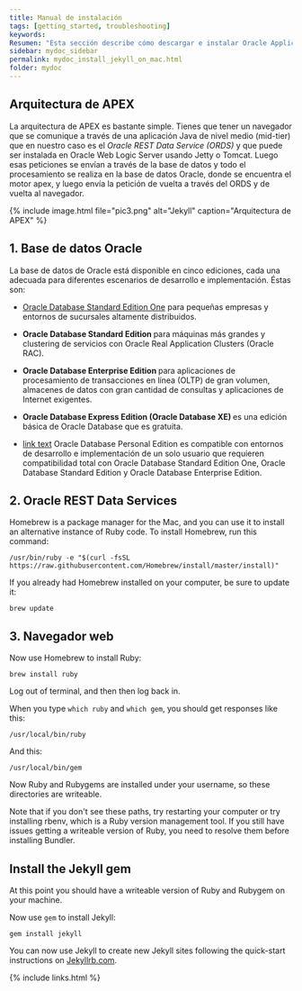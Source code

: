 ```yaml
---
title: Manual de instalación
tags: [getting_started, troubleshooting]
keywords:
Resumen: "Esta sección describe cómo descargar e instalar Oracle Application Express. La forma de instalar Oracle Application Express depende del tipo de base de datos en la que se esté instalando."
sidebar: mydoc_sidebar
permalink: mydoc_install_jekyll_on_mac.html
folder: mydoc
---
```



## Arquitectura de APEX 
La arquitectura de APEX es bastante simple. Tienes que tener un navegador que se comunique a través de una aplicación Java de nivel medio (mid-tier) que en nuestro caso es el *Oracle REST Data Service (ORDS)* y que puede ser instalada en Oracle Web Logic Server usando Jetty o Tomcat. Luego esas peticiones se envían a través de la base de datos y todo el procesamiento se realiza en la base de datos Oracle, donde se encuentra el motor apex, y luego envía la petición de vuelta a través del ORDS y de vuelta al navegador.

{% include image.html file="pic3.png" alt="Jekyll" caption="Arquitectura de APEX" %}



## 1. Base de datos Oracle 

La base de datos de Oracle está disponible en cinco ediciones, cada una adecuada para diferentes escenarios de desarrollo e implementación. Éstas son:

* <a href="url">Oracle Database Standard Edition One</a> para pequeñas empresas y entornos de sucursales altamente distribuidos.

* <b> Oracle Database Standard Edition </b> para máquinas más grandes y clustering de servicios con Oracle Real Application Clusters (Oracle RAC).

* <b> Oracle Database Enterprise Edition </b> para aplicaciones de procesamiento de transacciones en línea (OLTP) de gran volumen, almacenes de datos con gran cantidad de consultas y aplicaciones de Internet exigentes.

* <b> Oracle Database Express Edition (Oracle Database XE) </b> es una edición básica de Oracle Database que es gratuita.

* <a href="https://www.oracle.com/database/technologies/appdev/xe/quickstart.html">link text</a> Oracle Database Personal Edition es compatible con entornos de desarrollo e implementación de un solo usuario que requieren compatibilidad total con Oracle Database Standard Edition One, Oracle Database Standard Edition y Oracle Database Enterprise Edition.


## 2. Oracle REST Data Services

Homebrew is a package manager for the Mac, and you can use it to install an alternative instance of Ruby code. To install Homebrew, run this command:

```
/usr/bin/ruby -e "$(curl -fsSL https://raw.githubusercontent.com/Homebrew/install/master/install)"
```

If you already had Homebrew installed on your computer, be sure to update it:

```
brew update
```

## 3. Navegador web

Now use Homebrew to install Ruby:

```
brew install ruby
```

Log out of terminal, and then then log back in.

When you type `which ruby` and `which gem`, you should get responses like this:

```
/usr/local/bin/ruby
```

And this:

```
/usr/local/bin/gem
```

Now Ruby and Rubygems are installed under your username, so these directories are writeable.

Note that if you don't see these paths, try restarting your computer or try installing rbenv, which is a Ruby version management tool. If you still have issues getting a writeable version of Ruby, you need to resolve them before installing Bundler.

<h2 id="bundler">Install the Jekyll gem</h2>

At this point you should have a writeable version of Ruby and Rubygem on your machine.

Now use `gem` to install Jekyll:

```
gem install jekyll
```

You can now use Jekyll to create new Jekyll sites following the quick-start instructions on [Jekyllrb.com](http://jekyllrb.com).




{% include links.html %}

